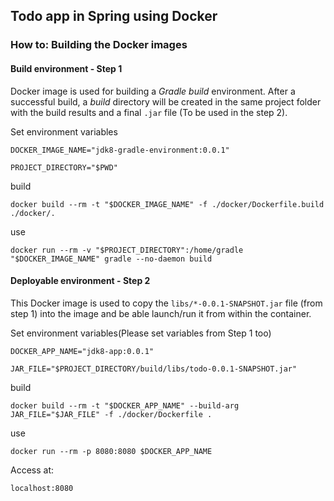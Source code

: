 ## Todo app in Spring using Docker

### How to: Building the Docker images

#### Build environment - Step 1
Docker image is used for building a *Gradle build* environment. After a successful build, a *build* directory will be created in the same project folder with the build results and a final `.jar` file (To be used in the step 2).

Set environment variables
```
DOCKER_IMAGE_NAME="jdk8-gradle-environment:0.0.1"

PROJECT_DIRECTORY="$PWD"
```

build
```terminal
docker build --rm -t "$DOCKER_IMAGE_NAME" -f ./docker/Dockerfile.build ./docker/.
```

use
```terminal
docker run --rm -v "$PROJECT_DIRECTORY":/home/gradle "$DOCKER_IMAGE_NAME" gradle --no-daemon build
```

#### Deployable environment - Step 2

This Docker image is used to copy the `libs/*-0.0.1-SNAPSHOT.jar` file (from step 1) into the image and be able launch/run it from within the container.

Set environment variables(Please set variables from Step 1 too)

```
DOCKER_APP_NAME="jdk8-app:0.0.1"

JAR_FILE="$PROJECT_DIRECTORY/build/libs/todo-0.0.1-SNAPSHOT.jar"
```

build
```terminal
docker build --rm -t "$DOCKER_APP_NAME" --build-arg JAR_FILE="$JAR_FILE" -f ./docker/Dockerfile .
```

use
```terminal
docker run --rm -p 8080:8080 $DOCKER_APP_NAME
```

Access at:

`localhost:8080`
